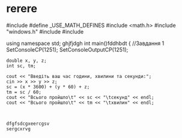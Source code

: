 # rerere
#include <iostream>
#define _USE_MATH_DEFINES
#include <math.h>
#include "windows.h"
#include <cmath>
#include <iomanip>


using namespace std;
ghjfjdgh
int main()fddhbdt
{
    //Завдання 1
    SetConsoleCP(1251);
    SetConsoleOutputCP(1251);

    double x, y, z;
    int sc, tm;

    cout << "Введіть ваш час години, хвилини та секунди:";
    cin >> x >> y >> z;
    sc = (x * 3600) + (y * 60) + z;
    tm = sc / 60;
    cout << "Всього пройшло\t" << sc << "\tсекунд" << endl;
    cout << "Всього пройшло\t" << tm << "\tхвилин" << endl;



    dfgfsdcgxeercgsv
    sergcxrvg

